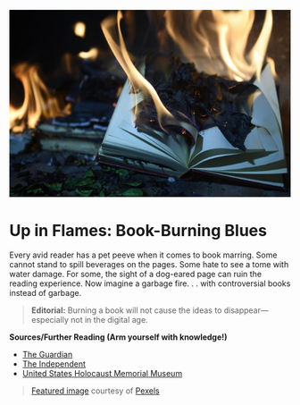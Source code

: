 ![Blazing Books](https://github.com/MMOG77/01-My-Blog/blob/master/Blazing_Books.jpeg)
# Up in Flames: Book-Burning Blues

Every avid reader has a pet peeve when it comes to book marring. Some cannot stand to spill beverages on the pages. Some hate to see a tome with water damage. For some, the sight of a dog-eared page can ruin the reading experience. Now imagine a garbage fire. . . with controversial books instead of garbage.

> **Editorial:** Burning a book will not cause the ideas to disappear&mdash;especially not in the digital age.

**Sources/Further Reading (Arm yourself with knowledge!)**
* [The Guardian](https://www.theguardian.com/books/2010/sep/10/book-burning-quran-history-nazis)
* [The Independent](https://www.independent.co.uk/news/world/americas/burning-the-koran-is-not-radical-says-controversial-american-pastor-terry-jones-as-he-searches-for-9985986.html)
* [United States Holocaust Memorial Museum](https://www.ushmm.org/collections/bibliography/1933-book-burnings#h16)

> [Featured image](https://www.pexels.com/photo/burning-book-page-1474928/) courtesy of [Pexels](https://www.pexels.com/)
